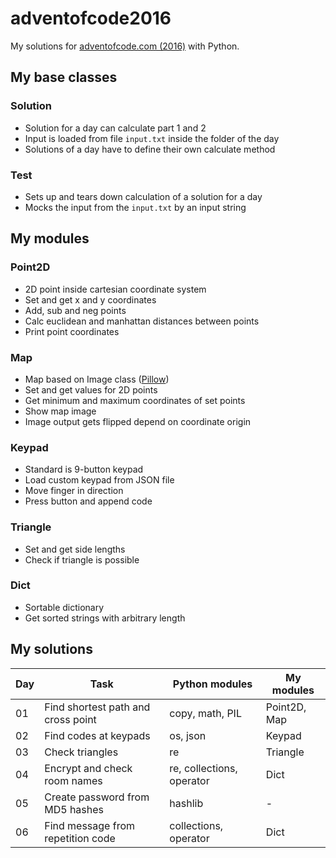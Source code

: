 # adventofcode2016
My solutions for [adventofcode.com (2016)](http://adventofcode.com/2016) with Python.

## My base classes
### Solution
- Solution for a day can calculate part 1 and 2
- Input is loaded from file `input.txt` inside the folder of the day
- Solutions of a day have to define their own calculate method

### Test
- Sets up and tears down calculation of a solution for a day
- Mocks the input from the `input.txt` by an input string

## My modules
### Point2D
- 2D point inside cartesian coordinate system
- Set and get x and y coordinates
- Add, sub and neg points
- Calc euclidean and manhattan distances between points
- Print point coordinates

### Map
- Map based on Image class ([Pillow](http://python-pillow.org))
- Set and get values for 2D points
- Get minimum and maximum coordinates of set points
- Show map image
- Image output gets flipped depend on coordinate origin

### Keypad
- Standard is 9-button keypad
- Load custom keypad from JSON file
- Move finger in direction
- Press button and append code

### Triangle
- Set and get side lengths
- Check if triangle is possible

### Dict
- Sortable dictionary
- Get sorted strings with arbitrary length

## My solutions
| Day | Task | Python modules | My modules |
| --- | ---- | -------------- | ---------- |
| 01 | Find shortest path and cross point | copy, math, PIL | Point2D, Map |
| 02 | Find codes at keypads | os, json | Keypad |
| 03 | Check triangles | re | Triangle |
| 04 | Encrypt and check room names | re, collections, operator | Dict |
| 05 | Create password from MD5 hashes | hashlib | - |
| 06 | Find message from repetition code | collections, operator | Dict |
